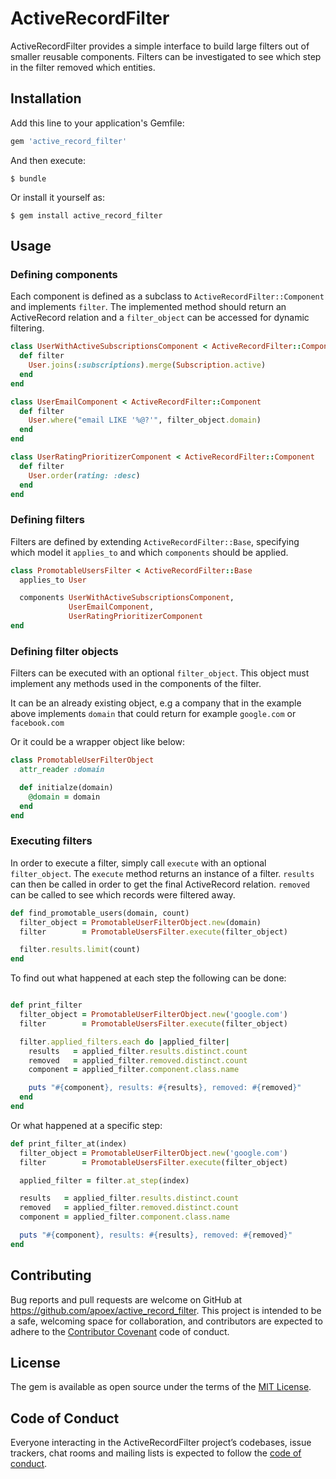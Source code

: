 # ActiveRecordFilter

ActiveRecordFilter provides a simple interface to build large filters out
of smaller reusable components. Filters can be investigated to see which
step in the filter removed which entities.

## Installation

Add this line to your application's Gemfile:

```ruby
gem 'active_record_filter'
```

And then execute:

    $ bundle

Or install it yourself as:

    $ gem install active_record_filter

## Usage

### Defining components

Each component is defined as a subclass to `ActiveRecordFilter::Component` and
implements `filter`. The implemented method should return an ActiveRecord
relation and a `filter_object` can be accessed for dynamic filtering.

```ruby
class UserWithActiveSubscriptionsComponent < ActiveRecordFilter::Component
  def filter
    User.joins(:subscriptions).merge(Subscription.active)
  end
end

class UserEmailComponent < ActiveRecordFilter::Component
  def filter
    User.where("email LIKE '%@?'", filter_object.domain)
  end
end

class UserRatingPrioritizerComponent < ActiveRecordFilter::Component
  def filter
    User.order(rating: :desc)
  end
end
```

### Defining filters

Filters are defined by extending `ActiveRecordFilter::Base`, specifying which model
it `applies_to` and which `components` should be applied.

```ruby
class PromotableUsersFilter < ActiveRecordFilter::Base
  applies_to User

  components UserWithActiveSubscriptionsComponent,
             UserEmailComponent,
             UserRatingPrioritizerComponent
end
```

### Defining filter objects

Filters can be executed with an optional `filter_object`.
This object must implement any methods used in the components of the filter.

It can be an already existing object, e.g a company that in the example above
implements `domain` that could return for example `google.com` or `facebook.com`

Or it could be a wrapper object like below:

```ruby
class PromotableUserFilterObject
  attr_reader :domain

  def initialze(domain)
    @domain = domain
  end
end
```

### Executing filters

In order to execute a filter, simply call `execute` with an optional
`filter_object`. The `execute` method returns an instance of a filter.
`results` can then be called in order to get the final ActiveRecord relation.
`removed` can be called to see which records were filtered away.

```ruby
def find_promotable_users(domain, count)
  filter_object = PromotableUserFilterObject.new(domain)
  filter        = PromotableUsersFilter.execute(filter_object)

  filter.results.limit(count)
end
```

To find out what happened at each step the following can be done:

```ruby

def print_filter
  filter_object = PromotableUserFilterObject.new('google.com')
  filter        = PromotableUsersFilter.execute(filter_object)

  filter.applied_filters.each do |applied_filter|
    results   = applied_filter.results.distinct.count
    removed   = applied_filter.removed.distinct.count
    component = applied_filter.component.class.name

    puts "#{component}, results: #{results}, removed: #{removed}"
  end
end
```

Or what happened at a specific step:

```ruby
def print_filter_at(index)
  filter_object = PromotableUserFilterObject.new('google.com')
  filter        = PromotableUsersFilter.execute(filter_object)

  applied_filter = filter.at_step(index)

  results   = applied_filter.results.distinct.count
  removed   = applied_filter.removed.distinct.count
  component = applied_filter.component.class.name

  puts "#{component}, results: #{results}, removed: #{removed}"
end
```

## Contributing

Bug reports and pull requests are welcome on GitHub at https://github.com/apoex/active_record_filter. This project is intended to be a safe, welcoming space for collaboration, and contributors are expected to adhere to the [Contributor Covenant](http://contributor-covenant.org) code of conduct.

## License

The gem is available as open source under the terms of the [MIT License](https://opensource.org/licenses/MIT).

## Code of Conduct

Everyone interacting in the ActiveRecordFilter project’s codebases, issue trackers, chat rooms and mailing lists is expected to follow the [code of conduct](https://github.com/apoex/active_record_filter/blob/master/CODE_OF_CONDUCT.md).
